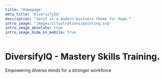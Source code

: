 ```yaml
---
title: 'Homepage'
meta_title: 'DiversifyIQ'
description: "Serif is a modern business theme for Hugo."
intro_image: "images/illustrations/pointing.svg"
intro_image_absolute: true
intro_image_hide_on_mobile: true
---
```


# DiversifyIQ - Mastery Skills Training.

Empowering diverse minds for a stronger workforce
